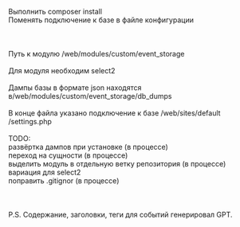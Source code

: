 Выполнить composer install<br>
Поменять подключение к базе в файле конфигурации<br>
<br><br><br>
Путь к модулю /web/modules/custom/event_storage
<br><br>
Для модуля необходим select2
<br><br>
Дампы базы в формате json находятся в/web/modules/custom/event_storage/db_dumps
<br><br>
В конце файла указано подключение к базе /web/sites/default
/settings.php
<br><br>
TODO:<br>
развёртка дампов при установке (в процессе)<br>
переход на сущности (в процессе)<br>
выделить модуль в отдельную ветку репозитория (в процессе)<br>
вариация для select2<br>
поправить .gitignor (в процессе)<br>
<br><br><br>
P.S. Содержание, заголовки, теги для событий генерировал GPT.
